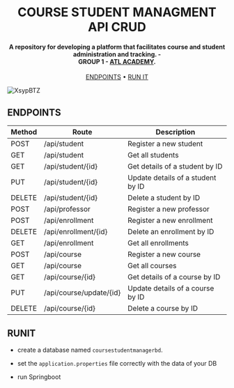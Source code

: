 
<h1 align="center">
  <br>
  COURSE STUDENT MANAGMENT API CRUD
  <br>
</h1>

<h4 align="center">A repository for developing a platform that facilitates course and student administration and tracking. -
<br>
<b>GROUP 1 - <a href="http://atl.academy" target="_blank">ATL ACADEMY</a></b>.</h4>



<p align="center">
   <a href="#endpoints">ENDPOINTS</a> •
  <a href="#runit">RUN IT</a>
</p>

![XsypBTZ](https://github.com/rretta/CourseStudentManagement/assets/87555292/1d1d68fb-a5ad-41ea-8a7d-a4c963c9e96e)


## ENDPOINTS


| Method   | Route                      | Description                                      |
| -------- | -------------------------- | ------------------------------------------------ |
| POST     | /api/student               | Register a new student                          |
| GET      | /api/student               | Get all students                                |
| GET      | /api/student/{id}          | Get details of a student by ID                  |
| PUT      | /api/student/{id}          | Update details of a student by ID               |
| DELETE   | /api/student/{id}          | Delete a student by ID                          |
| POST     | /api/professor             | Register a new professor                        |
| POST     | /api/enrollment            | Register a new enrollment                       |
| DELETE   | /api/enrollment/{id}       | Delete an enrollment by ID                      |
| GET      | /api/enrollment            | Get all enrollments                             |
| POST     | /api/course                | Register a new course                           |
| GET      | /api/course                | Get all courses                                 |
| GET      | /api/course/{id}           | Get details of a course by ID                   |
| PUT      | /api/course/update/{id}    | Update details of a course by ID                |
| DELETE   | /api/course/{id}           | Delete a course by ID                           |



## RUNIT

- create a database named `coursestudentmanagerbd`.


- set the  `application.properties` file correctly with the data of your DB


- run Springboot



